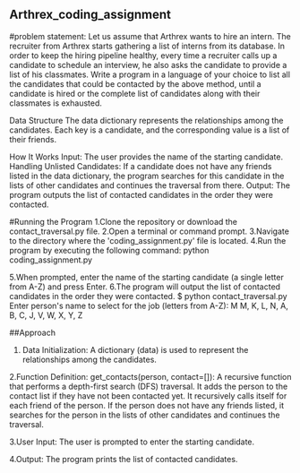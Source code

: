## Arthrex_coding_assignment
#problem statement:
Let us assume that Arthrex wants to hire an intern.
The recruiter from Arthrex starts gathering a list of interns from its database.
In order to keep the hiring pipeline healthy, every time a recruiter calls up a candidate
to schedule an interview, he also asks the candidate to provide a list of his
classmates.
Write a program in a language of your choice to list all the candidates that could be
contacted by the above method, until a candidate is hired or the complete list of
candidates along with their classmates is exhausted.

Data Structure
The data dictionary represents the relationships among the candidates. Each key is a candidate, and the corresponding value is a list of their friends.

How It Works
Input: The user provides the name of the starting candidate.
Handling Unlisted Candidates: If a candidate does not have any friends listed in the data dictionary, the program searches for this candidate in the lists of other candidates and continues the traversal from there.
Output: The program outputs the list of contacted candidates in the order they were contacted.

#Running the Program
1.Clone the repository or download the contact_traversal.py file.
2.Open a terminal or command prompt.
3.Navigate to the directory where the 'coding_assignment.py' file is located.
4.Run the program by executing the following command:
                                                  python coding_assignment.py

5.When prompted, enter the name of the starting candidate (a single letter from A-Z) and press Enter.
6.The program will output the list of contacted candidates in the order they were contacted.
                        $ python contact_traversal.py
                         Enter person's name to select for the job (letters from A-Z): M
                         M, K, L, N, A, B, C, J, V, W, X, Y, Z

##Approach
1. Data Initialization: A dictionary (data) is used to represent the relationships among the candidates.

2.Function Definition:
get_contacts(person, contact=[]): A recursive function that performs a depth-first search (DFS) traversal.
It adds the person to the contact list if they have not been contacted yet.
It recursively calls itself for each friend of the person.
If the person does not have any friends listed, it searches for the person in the lists of other candidates and continues the traversal.

3.User Input: The user is prompted to enter the starting candidate.

4.Output: The program prints the list of contacted candidates.
                                                  


